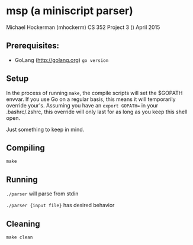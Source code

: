 # msp (a miniscript parser)

Michael Hockerman (mhockerm)
CS 352 Project 3
() April 2015

## Prerequisites:

* GoLang (http://golang.org) `go version`

## Setup

In the process of running `make`, the compile scripts will set the $GOPATH
envvar. If you use Go on a regular basis, this means it will temporarily
override your's. Assuming you have an `export GOPATH=` in your .bashrc/.zshrc,
this override will only last for as long as you keep this shell open.

Just something to keep in mind.

## Compiling

`make`

## Running

`./parser` will parse from stdin

`./parser {input file}` has desired behavior

## Cleaning

`make clean`
